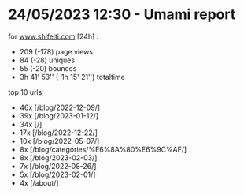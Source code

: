 # 24/05/2023 12:30 - Umami report
for www.shifeiti.com [24h] :

 - 209 (-178) page views
 - 84 (-28) uniques
 - 55 (-20) bounces
 - 3h 41' 53'' (-1h 15' 21'') totaltime


top 10 urls:
 - 46x [/blog/2022-12-09/]
 - 39x [/blog/2023-01-12/]
 - 34x [/]
 - 17x [/blog/2022-12-22/]
 - 10x [/blog/2022-05-07/]
 - 8x [/blog/categories/%E6%8A%80%E6%9C%AF/]
 - 8x [/blog/2023-02-03/]
 - 7x [/blog/2022-08-26/]
 - 5x [/blog/2023-02-01/]
 - 4x [/about/]


